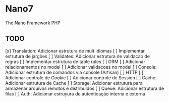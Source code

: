 # Nano7
The Nano Framework PHP

## TODO
 [x] Translation: Adicionar estrutura de mult idiomas
    [ ] Implementar estrutura de jargões
 [ ] Validates: Adicionar estrutura de validacao de regras
    [ ]  Implementar estrutura de table rules
 [ ] ORM
    [ ] Adicionar relacionamentos no model
    [ ] Adicionar validacoes no model
 [ ] Console: Adicionar estrutura de comandos via console (Artisan)
 [ ] HTTP
    [ ] Adicionar controle de Cookie
    [ ] Adicionar controle de Session
 [ ] Cache: Adicionar estrutura de Cache
 [ ] Storage: Adicionar estrutura para armazenar arquivos remotos e distribuidos
 [ ] Queue: Adicionar estrutura de filas
 [ ] Auth: Adicionar estruyura de autenticação interna e externa
